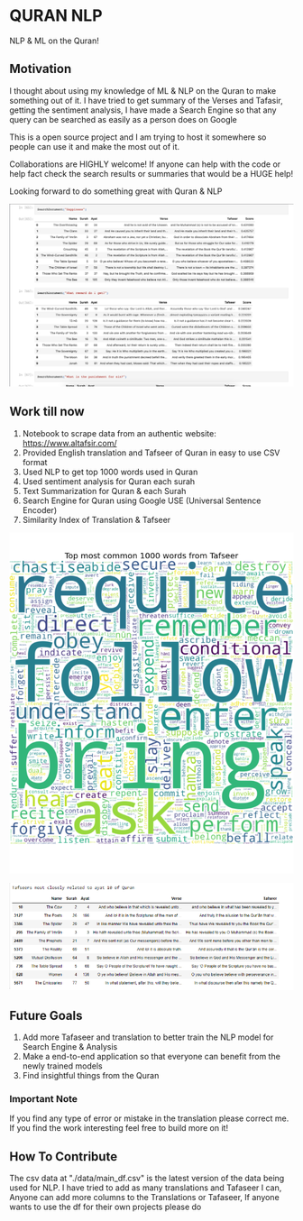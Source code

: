 # QURAN NLP

NLP & ML on the Quran!

## Motivation

I thought about using my knowledge of ML & NLP on the Quran to make something out of it. I have tried to
get summary of the Verses and Tafasir, getting the sentiment analysis, I have made a Search Engine so that 
any query can be searched as easily as a person does on Google

This is a open source project and I am trying to host it somewhere so people can use it and make the most out of it.

Collaborations are HIGHLY welcome! If anyone can help with the code or help fact check the search results or summaries 
that would be a HUGE help!

Looking forward to do something great with Quran & NLP

![Search Engine](images/searchengine.png)
## Work till now

1. Notebook to scrape data from an authentic website: https://www.altafsir.com/
2. Provided English translation and Tafseer of Quran in easy to use CSV format
3. Used NLP to get top 1000 words used in Quran
4. Used sentiment analysis for Quran each surah
5. Text Summarization for Quran & each Surah
6. Search Engine for Quran using Google USE (Universal Sentence Encoder)
7. Similarity Index of Translation & Tafseer
   

![Top 100 most common words](images/topmost.png)



![Similarity Index](images/textrelation.png)

## Future Goals

1. Add more Tafaseer and translation to better train the NLP model for Search Engine & Analysis
2. Make a end-to-end application so that everyone can benefit from the newly trained models
3. Find insightful things from the Quran


### Important Note

If you find any type of error or mistake in the translation please correct me. If you find the work interesting feel free to build more on it!


## How To Contribute

The csv data at "./data/main_df.csv" is the latest version of the data being used for NLP. I have tried to add as many 
translations and Tafaseer I can, Anyone can add more columns to the Translations or Tafaseer, If anyone wants to use the 
df for their own projects please do
